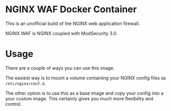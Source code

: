 # NGINX WAF Docker Container

This is an unofficial build of the NGINX web application firewall.

NGINX WAF is NGINX coupled with ModSecurity 3.0.

# Usage

There are a couple of ways you can use this image.

The easiest way is to mount a volume containing your NGINX config files as
`/etc/nginx/conf.d`.

The other option is to use this as a base image and copy your config into a
your custom image. This certainly gives you much more flexibility and control.
